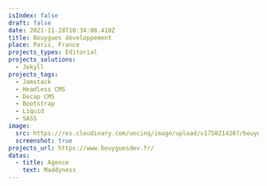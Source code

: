 ```yaml
---
isIndex: false
draft: false
date: 2021-11-28T10:34:08.410Z
title: Bouygues développement
place: Paris, France
projects_types: Editorial
projects_solutions:
  - Jekyll
projects_tags:
  - Jamstack
  - Headless CMS
  - Decap CMS
  - Bootstrap
  - Liquid
  - SASS
image:
  src: https://res.cloudinary.com/uncinq/image/upload/v1758214207/bouyguesdev_ft7uw5.png
  screenshot: true
projects_url: https://www.bouyguesdev.fr/
datas:
  - title: Agence
    text: Maddyness
---
```

